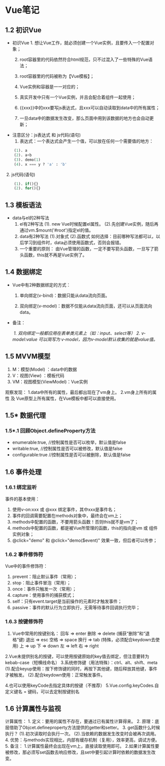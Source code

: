 # Vue笔记

## 1.2 初识Vue
- 初识Vue
    	1.  想让Vue工作，就必须创建一个Vue实例，且要传入一个配置对象；

    2. root容器里的代码依然符合html规范，只不过混入了一些特殊的Vue语法；

    3. root容器里的代码被称为【Vue模板】；

    4. Vue实例和容器是一一对应的；

    5. 真实开发中只有一个Vue实例，并且会配合着组件一起使用；

    6. {{xxx}}中的xxx要写js表达式，且xxx可以自动读取到data中的所有属性；

    7. 一旦data中的数据发生改变，那么页面中用到该数据的地方也会自动更新；


* 注意区分：js表达式 和 js代码(语句)
   	1. 表达式：一个表达式会产生一个值，可以放在任何一个需要值的地方：

```python
    (1). a
    (2). a+b
    (3). demo(1)
    (4). x === y ? 'a' : 'b'
```
​	2. js代码(语句)

```python
    (1). if(){}
    (2). for(){}
```


## 1.3 模板语法
- data与el的2种写法
    1. el有2种写法
        (1). new Vue时候配置el属性。
        (2).先创建Vue实例，随后再通过vm.$mount('#root')指定el的值。
    2. data有2种写法
        (1).对象式
        (2).函数式
            如何选择：目前哪种写法都可以，以后学习到组件时，data必须使用函数式，否则会报错。
    3. 一个重要的原则：
                        由Vue管理的函数，一定不要写箭头函数，一旦写了箭头函数，this就不再是Vue实例了。

## 1.4 数据绑定

* Vue中有2种数据绑定的方式：

  1. 单向绑定(v-bind)：数据只能从data流向页面。
  
  2. 双向绑定(v-model)：数据不仅能从data流向页面，还可以从页面流向data。
  
* 备注：

  ​	*1. 双向绑定一般都应用在表单类元素上（如：input、select等）*
  ​	*2. v-model:value 可以简写为 v-model，因为v-model默认收集的就是value值。*



## 1.5 MVVM模型

1. M：模型(Model) ：data中的数据
2. V：视图(View) ：模板代码
3. VM：视图模型(ViewModel)：Vue实例

观察发现：
	1.data中所有的属性，最后都出现在了vm身上。
	2.vm身上所有的属性 及 Vue原型上所有属性，在Vue模板中都可以直接使用。

## 1.5* 数据代理

### 1.5*.1 回顾Object.defineProperty方法
* enumerable:true, //控制属性是否可以枚举，默认值是false
* writable:true, //控制属性是否可以被修改，默认值是false
* configurable:true //控制属性是否可以被删除，默认值是false

## 1.6 事件处理
### 1.6.1 绑定监听
事件的基本使用：
  1. 使用v-on:xxx 或 @xxx 绑定事件，其中xxx是事件名；
  2. 事件的回调需要配置在methods对象中，最终会在vm上；
  3. methods中配置的函数，不要用箭头函数！否则this就不是vm了；
  4. methods中配置的函数，都是被Vue所管理的函数，this的指向是vm 或 组件实例对象；
  5. @click="demo" 和 @click="demo($event)" 效果一致，但后者可以传参；
### 1.6.2 事件修饰符
Vue中的事件修饰符：
1. prevent：阻止默认事件（常用）；
2. stop：阻止事件冒泡（常用）；
3. once：事件只触发一次（常用）；
4. capture：使用事件的捕获模式；
5. self：只有event.target是当前操作的元素时才触发事件；
6. passive：事件的默认行为立即执行，无需等待事件回调执行完毕；
### 1.6.3 按键修饰符
1. Vue中常用的按键别名：
							回车 => enter
							删除 => delete (捕获“删除”和“退格”键)
							退出 => esc
							空格 => space
							换行 => tab (特殊，必须配合keydown去使用)
							上 => up
							下 => down
							左 => left
							右 => right

2.Vue未提供别名的按键，可以使用按键原始的key值去绑定，但注意要转为kebab-case（短横线命名）
3.系统修饰键（用法特殊）：ctrl、alt、shift、meta
							(1).配合keyup使用：按下修饰键的同时，再按下其他键，随后释放其他键，事件才被触发。
							(2).配合keydown使用：正常触发事件。

4.也可以使用keyCode去指定具体的按键（不推荐）
5.Vue.config.keyCodes.自定义键名 = 键码，可以去定制按键别名

## 1.6 计算属性与监视
计算属性：
    1. 定义：要用的属性不存在，要通过已有属性计算得来。
    2. 原理：底层借助了Objcet.defineproperty方法提供的getter和setter。
    3. get函数什么时候执行？
          (1).初次读取时会执行一次。
          (2).当依赖的数据发生改变时会被再次调用。
    4. 优势：与methods实现相比，内部有缓存机制（复用），效率更高，调试方便。
    5. 备注：
        1.计算属性最终会出现在vm上，直接读取使用即可。
        2.如果计算属性要被修改，那必须写set函数去响应修改，且set中要引起计算时依赖的数据发生改变。
